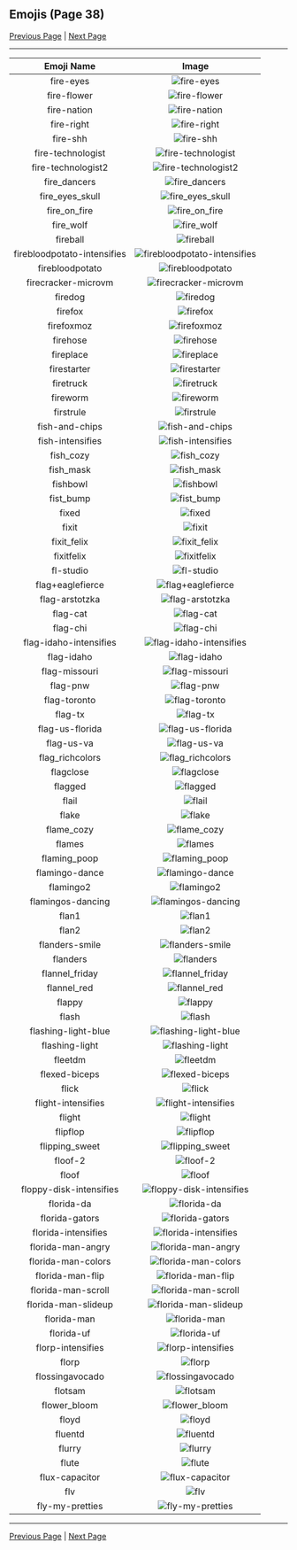 
## Emojis (Page 38)

[Previous Page](/docs/hc/page-f-0037.md)
  | [Next Page](/docs/hc/page-f-0039.md)

<hr />

|Emoji Name|Image|
| :-: | :-: |
|fire-eyes| ![fire-eyes](/emojis/hc/fire-eyes.png)|
|fire-flower| ![fire-flower](/emojis/hc/fire-flower.png)|
|fire-nation| ![fire-nation](/emojis/hc/fire-nation.png)|
|fire-right| ![fire-right](/emojis/hc/fire-right.png)|
|fire-shh| ![fire-shh](/emojis/hc/fire-shh.png)|
|fire-technologist| ![fire-technologist](/emojis/hc/fire-technologist.gif)|
|fire-technologist2| ![fire-technologist2](/emojis/hc/fire-technologist2.png)|
|fire_dancers| ![fire_dancers](/emojis/hc/fire_dancers.png)|
|fire_eyes_skull| ![fire_eyes_skull](/emojis/hc/fire_eyes_skull.png)|
|fire_on_fire| ![fire_on_fire](/emojis/hc/fire_on_fire.gif)|
|fire_wolf| ![fire_wolf](/emojis/hc/fire_wolf.png)|
|fireball| ![fireball](/emojis/hc/fireball.jpg)|
|firebloodpotato-intensifies| ![firebloodpotato-intensifies](/emojis/hc/firebloodpotato-intensifies.gif)|
|firebloodpotato| ![firebloodpotato](/emojis/hc/firebloodpotato.gif)|
|firecracker-microvm| ![firecracker-microvm](/emojis/hc/firecracker-microvm.png)|
|firedog| ![firedog](/emojis/hc/firedog.png)|
|firefox| ![firefox](/emojis/hc/firefox.png)|
|firefoxmoz| ![firefoxmoz](/emojis/hc/firefoxmoz.png)|
|firehose| ![firehose](/emojis/hc/firehose.png)|
|fireplace| ![fireplace](/emojis/hc/fireplace.png)|
|firestarter| ![firestarter](/emojis/hc/firestarter.jpg)|
|firetruck| ![firetruck](/emojis/hc/firetruck.png)|
|fireworm| ![fireworm](/emojis/hc/fireworm.jpg)|
|firstrule| ![firstrule](/emojis/hc/firstrule.jpg)|
|fish-and-chips| ![fish-and-chips](/emojis/hc/fish-and-chips.png)|
|fish-intensifies| ![fish-intensifies](/emojis/hc/fish-intensifies.gif)|
|fish_cozy| ![fish_cozy](/emojis/hc/fish_cozy.png)|
|fish_mask| ![fish_mask](/emojis/hc/fish_mask.png)|
|fishbowl| ![fishbowl](/emojis/hc/fishbowl.gif)|
|fist_bump| ![fist_bump](/emojis/hc/fist_bump.gif)|
|fixed| ![fixed](/emojis/hc/fixed.png)|
|fixit| ![fixit](/emojis/hc/fixit.png)|
|fixit_felix| ![fixit_felix](/emojis/hc/fixit_felix.png)|
|fixitfelix| ![fixitfelix](/emojis/hc/fixitfelix.png)|
|fl-studio| ![fl-studio](/emojis/hc/fl-studio.png)|
|flag+eaglefierce| ![flag+eaglefierce](/emojis/hc/flag+eaglefierce.png)|
|flag-arstotzka| ![flag-arstotzka](/emojis/hc/flag-arstotzka.jpg)|
|flag-cat| ![flag-cat](/emojis/hc/flag-cat.png)|
|flag-chi| ![flag-chi](/emojis/hc/flag-chi.png)|
|flag-idaho-intensifies| ![flag-idaho-intensifies](/emojis/hc/flag-idaho-intensifies.gif)|
|flag-idaho| ![flag-idaho](/emojis/hc/flag-idaho.png)|
|flag-missouri| ![flag-missouri](/emojis/hc/flag-missouri.png)|
|flag-pnw| ![flag-pnw](/emojis/hc/flag-pnw.png)|
|flag-toronto| ![flag-toronto](/emojis/hc/flag-toronto.png)|
|flag-tx| ![flag-tx](/emojis/hc/flag-tx.png)|
|flag-us-florida| ![flag-us-florida](/emojis/hc/flag-us-florida.png)|
|flag-us-va| ![flag-us-va](/emojis/hc/flag-us-va.gif)|
|flag_richcolors| ![flag_richcolors](/emojis/hc/flag_richcolors.jpg)|
|flagclose| ![flagclose](/emojis/hc/flagclose.jpg)|
|flagged| ![flagged](/emojis/hc/flagged.png)|
|flail| ![flail](/emojis/hc/flail.gif)|
|flake| ![flake](/emojis/hc/flake.png)|
|flame_cozy| ![flame_cozy](/emojis/hc/flame_cozy.png)|
|flames| ![flames](/emojis/hc/flames.png)|
|flaming_poop| ![flaming_poop](/emojis/hc/flaming_poop.png)|
|flamingo-dance| ![flamingo-dance](/emojis/hc/flamingo-dance.gif)|
|flamingo2| ![flamingo2](/emojis/hc/flamingo2.png)|
|flamingos-dancing| ![flamingos-dancing](/emojis/hc/flamingos-dancing.gif)|
|flan1| ![flan1](/emojis/hc/flan1.png)|
|flan2| ![flan2](/emojis/hc/flan2.png)|
|flanders-smile| ![flanders-smile](/emojis/hc/flanders-smile.gif)|
|flanders| ![flanders](/emojis/hc/flanders.png)|
|flannel_friday| ![flannel_friday](/emojis/hc/flannel_friday.png)|
|flannel_red| ![flannel_red](/emojis/hc/flannel_red.png)|
|flappy| ![flappy](/emojis/hc/flappy.gif)|
|flash| ![flash](/emojis/hc/flash.png)|
|flashing-light-blue| ![flashing-light-blue](/emojis/hc/flashing-light-blue.gif)|
|flashing-light| ![flashing-light](/emojis/hc/flashing-light.gif)|
|fleetdm| ![fleetdm](/emojis/hc/fleetdm.png)|
|flexed-biceps| ![flexed-biceps](/emojis/hc/flexed-biceps.gif)|
|flick| ![flick](/emojis/hc/flick.png)|
|flight-intensifies| ![flight-intensifies](/emojis/hc/flight-intensifies.gif)|
|flight| ![flight](/emojis/hc/flight.png)|
|flipflop| ![flipflop](/emojis/hc/flipflop.png)|
|flipping_sweet| ![flipping_sweet](/emojis/hc/flipping_sweet.jpg)|
|floof-2| ![floof-2](/emojis/hc/floof-2.png)|
|floof| ![floof](/emojis/hc/floof.png)|
|floppy-disk-intensifies| ![floppy-disk-intensifies](/emojis/hc/floppy-disk-intensifies.gif)|
|florida-da| ![florida-da](/emojis/hc/florida-da.png)|
|florida-gators| ![florida-gators](/emojis/hc/florida-gators.png)|
|florida-intensifies| ![florida-intensifies](/emojis/hc/florida-intensifies.gif)|
|florida-man-angry| ![florida-man-angry](/emojis/hc/florida-man-angry.gif)|
|florida-man-colors| ![florida-man-colors](/emojis/hc/florida-man-colors.gif)|
|florida-man-flip| ![florida-man-flip](/emojis/hc/florida-man-flip.gif)|
|florida-man-scroll| ![florida-man-scroll](/emojis/hc/florida-man-scroll.gif)|
|florida-man-slideup| ![florida-man-slideup](/emojis/hc/florida-man-slideup.gif)|
|florida-man| ![florida-man](/emojis/hc/florida-man.png)|
|florida-uf| ![florida-uf](/emojis/hc/florida-uf.png)|
|florp-intensifies| ![florp-intensifies](/emojis/hc/florp-intensifies.gif)|
|florp| ![florp](/emojis/hc/florp.png)|
|flossingavocado| ![flossingavocado](/emojis/hc/flossingavocado.gif)|
|flotsam| ![flotsam](/emojis/hc/flotsam.jpg)|
|flower_bloom| ![flower_bloom](/emojis/hc/flower_bloom.gif)|
|floyd| ![floyd](/emojis/hc/floyd.jpg)|
|fluentd| ![fluentd](/emojis/hc/fluentd.png)|
|flurry| ![flurry](/emojis/hc/flurry.png)|
|flute| ![flute](/emojis/hc/flute.gif)|
|flux-capacitor| ![flux-capacitor](/emojis/hc/flux-capacitor.gif)|
|flv| ![flv](/emojis/hc/flv.png)|
|fly-my-pretties| ![fly-my-pretties](/emojis/hc/fly-my-pretties.png)|

<hr/>

[Previous Page](/docs/hc/page-f-0037.md)
  | [Next Page](/docs/hc/page-f-0039.md)